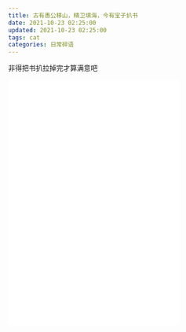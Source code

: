 ```yaml
---
title: 古有愚公移山，精卫填海，今有宝子扒书
date: 2021-10-23 02:25:00
updated: 2021-10-23 02:25:00
tags: cat
categories: 日常碎语
---
```


非得把书扒拉掉完才算满意吧

<iframe width=350 height=500 src="/img/cat/shelf.mp4" frameborder=0 allowfullscreen></iframe>
